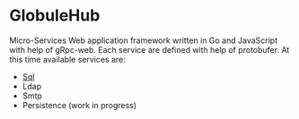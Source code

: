 # GlobuleHub
Micro-Services Web application framework written in Go and JavaScript with help of gRpc-web. Each service are defined with help of protobufer. At this time available services are:

* [Sql](https://github.com/davecourtois/globulehub/tree/master/sql)
* Ldap
* Smtp
* Persistence (work in progress)

